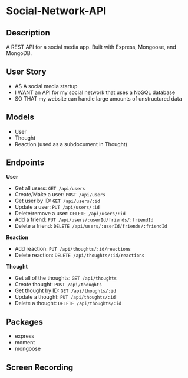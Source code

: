 # Social-Network-API

## Description
A REST API for a social media app. Built with Express, Mongoose, and MongoDB.

## User Story
- AS A social media startup
- I WANT an API for my social network that uses a NoSQL database
- SO THAT my website can handle large amounts of unstructured data

## Models
- User
- Thought
- Reaction (used as a subdocument in Thought)

## Endpoints
**User**
- Get all users:        `GET /api/users`
- Create/Make a user:        `POST /api/users`
- Get user by ID:       `GET /api/users/:id`
- Update a user:        `PUT /api/users/:id`
- Delete/remove a user:        `DELETE /api/users/:id`
- Add a friend:         `PUT /api/users/:userId/friends/:friendId`
- Delete a friend:      `DELETE /api/users/:userId/friends/:friendId`

**Reaction**
- Add reaction:       `PUT /api/thoughts/:id/reactions`
- Delete reaction:    `DELETE /api/thoughts/:id/reactions`

**Thought**
- Get all of the thoughts:     `GET /api/thoughts`
- Create thought:     `POST /api/thoughts`
- Get thought by ID:    `GET /api/thoughts/:id`
- Update a thought:     `PUT /api/thoughts/:id`
- Delete a thought:     `DELETE /api/thoughts/:id`

## Packages
- express
- moment
- mongoose

## Screen Recording
